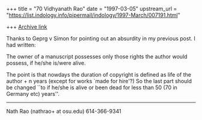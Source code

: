 +++
title = "70 Vidhyanath Rao"
date = "1997-03-05"
upstream_url = "https://list.indology.info/pipermail/indology/1997-March/007191.html"

+++
[Archive link](https://list.indology.info/pipermail/indology/1997-March/007191.html)



Thanks to Geprg v Simon for pointing out an absurdity in my previous
post. I had written:

  The owner of a manuscript possesses only those rights the author would
  possess, if he/she is/were alive.

The point is that nowdays the duration of copyright is defined as
life of the author + n years (except for works `made for hire'?)
So the last part should be changed ``to if he/she is alive or
been dead for less than 50 (70 in Germany etc) years''.

-----------

Nath Rao (nathrao+ at osu.edu)		614-366-9341




